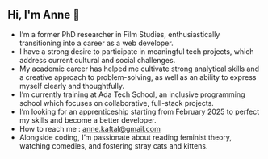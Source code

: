 ## Hi, I'm Anne 🌱

<ul>
  <li>I’m a former PhD researcher in Film Studies, enthusiastically transitioning into a career as a web developer.</li>
  <li>I have a strong desire to participate in meaningful tech projects, which address current cultural and social challenges.</li>
  <li>My academic career has helped me cultivate strong analytical skills and a creative approach to problem-solving, as well as an ability to express myself clearly and thoughtfully.</li>
  <li>I’m currently training at Ada Tech School, an inclusive programming school which focuses on collaborative, full-stack projects.</li>
  <li>I’m looking for an apprenticeship starting from February 2025 to perfect my skills and become a better developer.</li>
  <li>How to reach me : <a href="mailto:anne.kaftal@gmail.com">anne.kaftal@gmail.com</a></li>
  <li>Alongside coding, I’m passionate about reading feminist theory, watching comedies, and fostering stray cats and kittens.</li>
</ul>
